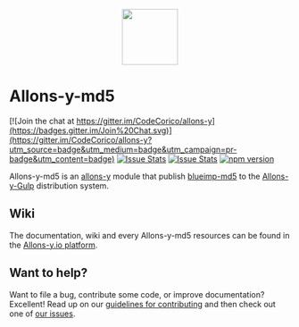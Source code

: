 <p align="center"><img src="http://codecorico.com/allons-y-logo.png" height="100" /></p>

# Allons-y-md5

[![Join the chat at https://gitter.im/CodeCorico/allons-y](https://badges.gitter.im/Join%20Chat.svg)](https://gitter.im/CodeCorico/allons-y?utm_source=badge&utm_medium=badge&utm_campaign=pr-badge&utm_content=badge)
[![Issue Stats](http://issuestats.com/github/codecorico/allons-y-md5/badge/issue)](http://issuestats.com/github/codecorico/allons-y)
[![Issue Stats](http://issuestats.com/github/codecorico/allons-y-md5/badge/pr)](http://issuestats.com/github/codecorico/allons-y)
[![npm version](https://badge.fury.io/js/allons-y-md5.svg)](https://badge.fury.io/js/allons-y-md5)

Allons-y-md5 is an [allons-y](https://github.com/CodeCorico/allons-y) module that publish [blueimp-md5](https://www.npmjs.com/package/blueimp-md5) to the [Allons-y-Gulp](https://www.npmjs.com/package/allons-y-gulp) distribution system.

## Wiki

The documentation, wiki and every Allons-y-md5 resources can be found in the [Allons-y.io platform](http://allons-y.io).

## Want to help?

Want to file a bug, contribute some code, or improve documentation? Excellent! Read up on our [guidelines for contributing](CONTRIBUTING.md) and then check out one of [our issues](https://github.com/CodeCorico/allons-y-md5/issues).
